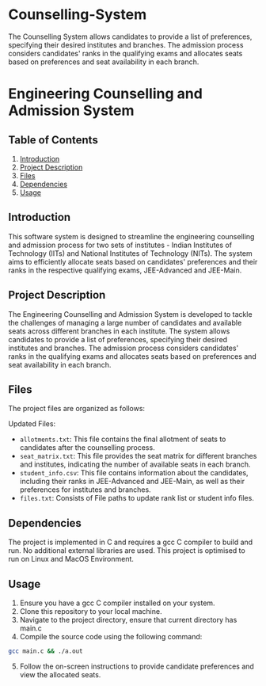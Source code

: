 # Counselling-System
The Counselling System allows candidates to provide a list of preferences, specifying their desired institutes and branches. The admission process considers candidates' ranks in the qualifying exams and allocates seats based on preferences and seat availability in each branch.

# Engineering Counselling and Admission System

## Table of Contents
1. [Introduction](#introduction)
2. [Project Description](#project-description)
3. [Files ](#files)
4. [Dependencies](#dependencies)
5. [Usage](#usage)


## Introduction

This software system is designed to streamline the engineering counselling and admission process for two sets of institutes - Indian Institutes of Technology (IITs) and National Institutes of Technology (NITs). The system aims to efficiently allocate seats based on candidates' preferences and their ranks in the respective qualifying exams, JEE-Advanced and JEE-Main.

## Project Description

The Engineering Counselling and Admission System is developed to tackle the challenges of managing a large number of candidates and available seats across different branches in each institute. The system allows candidates to provide a list of preferences, specifying their desired institutes and branches. The admission process considers candidates' ranks in the qualifying exams and allocates seats based on preferences and seat availability in each branch.

## Files

The project files are organized as follows:

Updated Files:


  - `allotments.txt`: This file contains the final allotment of seats to candidates after the counselling process.
  - `seat_matrix.txt`: This file provides the seat matrix for different branches and institutes, indicating the number of available seats in each branch.
  - `student_info.csv`: This file contains information about the candidates, including their ranks in JEE-Advanced and JEE-Main, as well as their preferences for institutes and branches.
  - `files.txt`: Consists of File paths to update rank list or student info files.

## Dependencies

The project is implemented in C and requires a gcc C compiler to build and run. No additional external libraries are used. This project is optimised to run on Linux and MacOS Environment.

## Usage

1. Ensure you have a gcc C compiler installed on your system.
2. Clone this repository to your local machine.
3. Navigate to the project directory, ensure that current directory has main.c
4. Compile the source code using the following command:

```bash
gcc main.c && ./a.out
```

5. Follow the on-screen instructions to provide candidate preferences and view the allocated seats.



